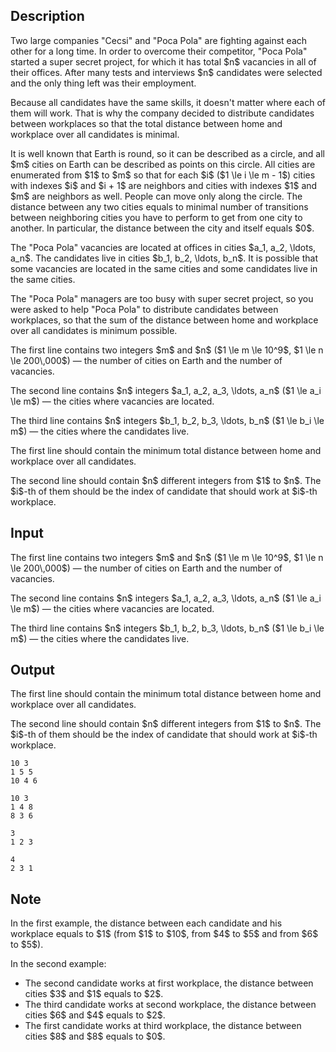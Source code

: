## Description

<div><p>Two large companies "Cecsi" and "Poca Pola" are fighting against each other for a long time. In order to overcome their competitor, "Poca Pola" started a super secret project, for which it has total $n$ vacancies in all of their offices. After many tests and interviews $n$ candidates were selected and the only thing left was their employment.</p><p>Because all candidates have the same skills, it doesn't matter where each of them will work. That is why the company decided to distribute candidates between workplaces so that the total distance between home and workplace over all candidates is minimal.</p><p>It is well known that Earth is round, so it can be described as a circle, and all $m$ cities on Earth can be described as points on this circle. All cities are enumerated from $1$ to $m$ so that for each $i$ ($1 \le i \le m - 1$) cities with indexes $i$ and $i + 1$ are neighbors and cities with indexes $1$ and $m$ are neighbors as well. People can move only along the circle. The distance between any two cities equals to minimal number of transitions between neighboring cities you have to perform to get from one city to another. In particular, the distance between the city and itself equals $0$.</p><p>The "Poca Pola" vacancies are located at offices in cities $a_1, a_2, \ldots, a_n$. The candidates live in cities $b_1, b_2, \ldots, b_n$. It is possible that some vacancies are located in the same cities and some candidates live in the same cities. </p><p>The "Poca Pola" managers are too busy with super secret project, so you were asked to help "Poca Pola" to distribute candidates between workplaces, so that the sum of the distance between home and workplace over all candidates is minimum possible.</p></div><div class="input-specification"><p>The first line contains two integers $m$ and $n$ ($1 \le m \le 10^9$, $1 \le n \le 200\,000$)&nbsp;— the number of cities on Earth and the number of vacancies.</p><p>The second line contains $n$ integers $a_1, a_2, a_3, \ldots, a_n$ ($1 \le a_i \le m$)&nbsp;— the cities where vacancies are located.</p><p>The third line contains $n$ integers $b_1, b_2, b_3, \ldots, b_n$ ($1 \le b_i \le m$)&nbsp;— the cities where the candidates live.</p></div><div class="output-specification"><p>The first line should contain the minimum total distance between home and workplace over all candidates.</p><p>The second line should contain $n$ different integers from $1$ to $n$. The $i$-th of them should be the index of candidate that should work at $i$-th workplace.</p></div>

## Input

<p>The first line contains two integers $m$ and $n$ ($1 \le m \le 10^9$, $1 \le n \le 200\,000$)&nbsp;— the number of cities on Earth and the number of vacancies.</p><p>The second line contains $n$ integers $a_1, a_2, a_3, \ldots, a_n$ ($1 \le a_i \le m$)&nbsp;— the cities where vacancies are located.</p><p>The third line contains $n$ integers $b_1, b_2, b_3, \ldots, b_n$ ($1 \le b_i \le m$)&nbsp;— the cities where the candidates live.</p>

## Output

<p>The first line should contain the minimum total distance between home and workplace over all candidates.</p><p>The second line should contain $n$ different integers from $1$ to $n$. The $i$-th of them should be the index of candidate that should work at $i$-th workplace.</p>





```input1
10 3
1 5 5
10 4 6
```




```input2
10 3
1 4 8
8 3 6
```




```output1
3
1 2 3
```




```output2
4
2 3 1
```



## Note

<p>In the first example, the distance between each candidate and his workplace equals to $1$ (from $1$ to $10$, from $4$ to $5$ and from $6$ to $5$).</p><p>In the second example:</p><ul> <li> The second candidate works at first workplace, the distance between cities $3$ and $1$ equals to $2$. </li><li> The third candidate works at second workplace, the distance between cities $6$ and $4$ equals to $2$. </li><li> The first candidate works at third workplace, the distance between cities $8$ and $8$ equals to $0$. </li></ul>
